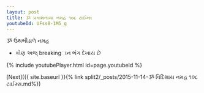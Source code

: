 ```yaml
---
layout: post
title: ૐ પ્રકાશનાયા નમહ ૧૦૮ ટાઈમ્સ
youtubeId: UFss8-1M5_g
---
```

 
 
 ૐ ઉથભીડાળે નમહ  
 
 -  કોણ અજ્ breakingાન ભંગ દેખાય છે 
 
  
 
  
 
 
 
 
 
 


{% include youtubePlayer.html id=page.youtubeId %}
 
[Next]({{ site.baseurl }}{% link  split2/_posts/2015-11-14-ૐ વિદિશાય નમહ ૧૦૮ ટાઈમ્સ.md%})
 
